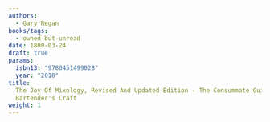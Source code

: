 ```yaml
---
authors:
  - Gary Regan
books/tags:
  - owned-but-unread
date: 1800-03-24
draft: true
params:
  isbn13: "9780451499028"
  year: "2018"
title:
  The Joy Of Mixology, Revised And Updated Edition - The Consummate Guide To The
  Bartender's Craft
weight: 1
---
```


<!--more-->
